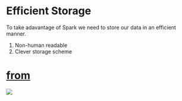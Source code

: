 # Efficient Storage
To take adavantage of Spark we need to store our data in an efficient manner.
1. Non-human readable
2. Clever storage scheme

# [from](https://spoddutur.github.io/spark-notes/deep_dive_into_storage_formats.html) 
![](https://github.com/UVA-DSI/Open-Data-Lab/blob/master/education/Spark19SpDS6003-001/26983627-187e1384-4d5a-11e7-9856-2ae5d20071c6.png)
